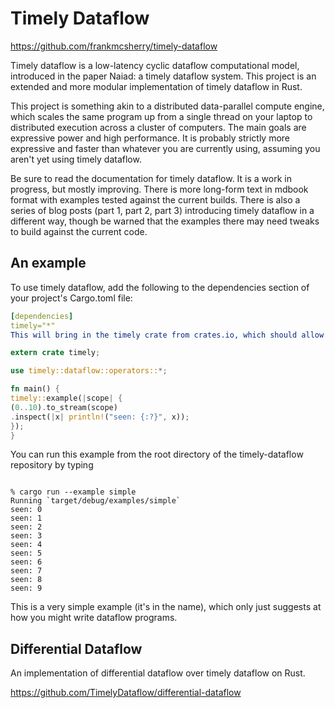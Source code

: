 # Timely Dataflow


https://github.com/frankmcsherry/timely-dataflow


Timely dataflow is a low-latency cyclic dataflow computational model, introduced in the paper Naiad: a timely dataflow system. This project is an extended and more modular implementation of timely dataflow in Rust.

This project is something akin to a distributed data-parallel compute engine, which scales the same program up from a single thread on your laptop to distributed execution across a cluster of computers. The main goals are expressive power and high performance. It is probably strictly more expressive and faster than whatever you are currently using, assuming you aren't yet using timely dataflow.

Be sure to read the documentation for timely dataflow. It is a work in progress, but mostly improving. There is more long-form text in mdbook format with examples tested against the current builds. There is also a series of blog posts (part 1, part 2, part 3) introducing timely dataflow in a different way, though be warned that the examples there may need tweaks to build against the current code.

## An example

To use timely dataflow, add the following to the dependencies section of your project's Cargo.toml file:

```yaml
[dependencies]
timely="*"
This will bring in the timely crate from crates.io, which should allow you to start writing timely dataflow programs like this one (also available in timely/examples/simple.rs):

```

```rust
extern crate timely;

use timely::dataflow::operators::*;

fn main() {
timely::example(|scope| {
(0..10).to_stream(scope)
.inspect(|x| println!("seen: {:?}", x));
});
}
```

You can run this example from the root directory of the timely-dataflow repository by typing
```shell

% cargo run --example simple
Running `target/debug/examples/simple`
seen: 0
seen: 1
seen: 2
seen: 3
seen: 4
seen: 5
seen: 6
seen: 7
seen: 8
seen: 9

```


This is a very simple example (it's in the name), which only just suggests at how you might write dataflow programs.




## Differential Dataflow

An implementation of differential dataflow over timely dataflow on Rust.


https://github.com/TimelyDataflow/differential-dataflow